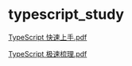# typescript_study


[TypeScript 快速上手.pdf](https://github.com/user-attachments/files/17341301/TypeScript.pdf)




[TypeScript 极速梳理.pdf](https://github.com/user-attachments/files/16792224/TypeScript.pdf)
